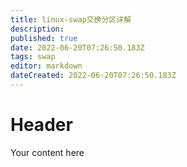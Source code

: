 ```yaml
---
title: linux-swap交换分区详解
description: 
published: true
date: 2022-06-20T07:26:50.183Z
tags: swap
editor: markdown
dateCreated: 2022-06-20T07:26:50.183Z
---
```


# Header
Your content here